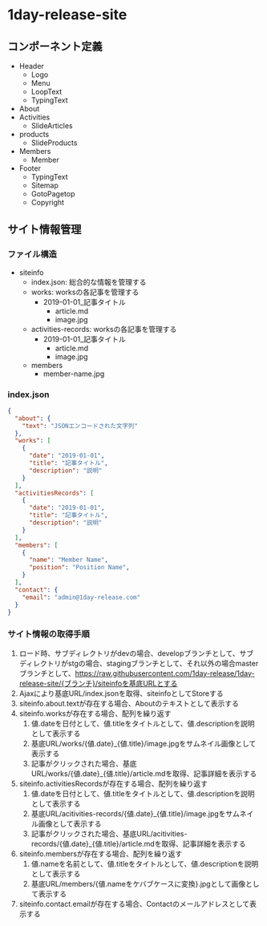# 1day-release-site
## コンポーネント定義
- Header 
  - Logo
  - Menu
  - LoopText
  - TypingText
- About
- Activities
  - SlideArticles
- products
  - SlideProducts
- Members
  - Member
- Footer
  - TypingText
  - Sitemap
  - GotoPagetop
  - Copyright

## サイト情報管理
### ファイル構造
- siteinfo
  - index.json: 総合的な情報を管理する
  - works: worksの各記事を管理する
    - 2019-01-01_記事タイトル
      - article.md
      - image.jpg
  - activities-records: worksの各記事を管理する
    - 2019-01-01_記事タイトル
      - article.md
      - image.jpg
  - members
    - member-name.jpg

### index.json
```json
{
  "about": {
    "text": "JSONエンコードされた文字列"
  },
  "works": [
    {
      "date": "2019-01-01",
      "title": "記事タイトル",
      "description": "説明"
    }
  ],
  "activitiesRecords": [
    {
      "date": "2019-01-01",
      "title": "記事タイトル",
      "description": "説明"
    }
  ],
  "members": [
    {
      "name": "Member Name",
      "position": "Position Name",
    }
  ],
  "contact": {
    "email": "admin@1day-release.com"
  }
}
```

### サイト情報の取得手順
1. ロード時、サブディレクトリがdevの場合、developブランチとして、サブディレクトリがstgの場合、stagingブランチとして、それ以外の場合masterブランチとして、https://raw.githubusercontent.com/1day-release/1day-release-site/{ブランチ}/siteinfoを基底URLとする
2. Ajaxにより基底URL/index.jsonを取得、siteinfoとしてStoreする
3. siteinfo.about.textが存在する場合、Aboutのテキストとして表示する
4. siteinfo.worksが存在する場合、配列を繰り返す
    1. 値.dateを日付として、値.titleをタイトルとして、値.descriptionを説明として表示する
    2. 基底URL/works/{値.date}_{値.title}/image.jpgをサムネイル画像として表示する
    3. 記事がクリックされた場合、基底URL/works/{値.date}_{値.title}/article.mdを取得、記事詳細を表示する
5. siteinfo.activitiesRecordsが存在する場合、配列を繰り返す
    1. 値.dateを日付として、値.titleをタイトルとして、値.descriptionを説明として表示する
    2. 基底URL/acitivities-records/{値.date}_{値.title}/image.jpgをサムネイル画像として表示する
    3. 記事がクリックされた場合、基底URL/acitivities-records/{値.date}_{値.title}/article.mdを取得、記事詳細を表示する
6. siteinfo.membersが存在する場合、配列を繰り返す
    1. 値.nameを名前として、値.titleをタイトルとして、値.descriptionを説明として表示する
    2. 基底URL/members/{値.nameをケバブケースに変換}.jpgとして画像として表示する
7. siteinfo.contact.emailが存在する場合、Contactのメールアドレスとして表示する